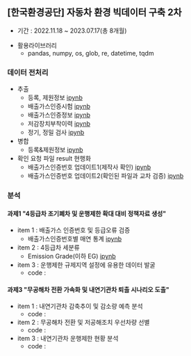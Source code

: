 ## [한국환경공단] 자동차 환경 빅데이터 구축 2차
- 기간 : 2022.11.18 ~ 2023.07.17(총 8개월)
+ 활용라이브러리
  - pandas, numpy, os, glob, re, datetime, tqdm
 
### 데이터 전처리
+ 추출
  - 등록, 제원정보 [ipynb](https://github.com/kbjung/wabotech/blob/main/car_big_data_2/%5B%EC%B6%94%EC%B6%9C%5D%EB%93%B1%EB%A1%9D%EC%A0%95%EB%B3%B4%26%EC%A0%9C%EC%9B%90%EC%A0%95%EB%B3%B4.ipynb)
  - 배출가스인증시험 [ipynb](https://github.com/kbjung/wabotech/blob/main/car_big_data_2/%5B%EC%B6%94%EC%B6%9C%5D%EB%B0%B0%EC%B6%9C%EA%B0%80%EC%8A%A4%EC%9D%B8%EC%A6%9D%EC%8B%9C%ED%97%98.ipynb)
  - 배출가스인증정보 [ipynb](https://github.com/kbjung/wabotech/blob/main/car_big_data_2/%5B%EC%B6%94%EC%B6%9C%5D%EB%B0%B0%EC%B6%9C%EA%B0%80%EC%8A%A4%EC%9D%B8%EC%A6%9D%EC%A0%95%EB%B3%B4.ipynb)
  - 저감장치부착이력 [ipynb](https://github.com/kbjung/wabotech/blob/main/car_big_data_2/%5B%EC%B6%94%EC%B6%9C%5D%EC%A0%80%EA%B0%90%EC%9E%A5%EC%B9%98%EB%B6%80%EC%B0%A9%EC%9D%B4%EB%A0%A5.ipynb)
  - 정기, 정밀 검사 [ipynb](https://github.com/kbjung/wabotech/blob/main/car_big_data_2/%5B%EC%B6%94%EC%B6%9C%5D%EC%A0%95%EA%B8%B0%26%EC%A0%95%EB%B0%80%EA%B2%80%EC%82%AC.ipynb)
+ 병합
  - 등록&제원정보 [ipynb](https://github.com/kbjung/wabotech/blob/main/car_big_data_2/%5B%EB%B3%91%ED%95%A9%5D%EB%93%B1%EB%A1%9D%EC%A0%95%EB%B3%B4%26%EC%A0%9C%EC%9B%90%EC%A0%95%EB%B3%B4.ipynb)
+ 확인 요청 파일 result 현행화
  - 배출가스인증번호 업데이트1(제작사 확인) [ipynb](https://github.com/kbjung/wabotech/blob/main/car_big_data_2/%5B%EC%9A%94%EC%B2%AD0%5D%5B%ED%86%B5%EA%B3%84%5D%5BG4%5D%EB%B0%B0%EC%9D%B8%EC%97%85%EB%8E%8301.ipynb)
  - 배출가스인증번호 업데이트2(확인된 파일과 교차 검증) [ipynb](https://github.com/kbjung/wabotech/blob/main/car_big_data_2/%5B%EC%9A%94%EC%B2%AD0%5D%5B%ED%86%B5%EA%B3%84%5D%5BG4%5D%EB%B0%B0%EC%9D%B8%EC%97%85%EB%8E%8302.ipynb)
  
### 분석
#### 과제1 "4등급차 조기폐차 및 운행제한 확대 대비 정책자료 생성"
- item 1 : 배출가스 인증번호 및 등급오류 검증
  - 배출가스인증번호별 매연 통계 [ipynb](https://github.com/kbjung/wabotech/blob/main/car_big_data_2/%5BBD1%5D%5B%ED%86%B5%EA%B3%84%5D%5Bitem1%5D4%EB%93%B1%EA%B8%89_%EA%B2%BD%EC%9C%A0_%EB%B0%B0%EC%9D%B8%EB%B2%88%ED%98%B8%EB%B3%84.ipynb)
- item 2 : 4등급차 세분류
  - Emission Grade(이하 EG) [ipynb](https://github.com/kbjung/wabotech/blob/main/car_big_data_2/%5BBD1%5D%5B%ED%86%B5%EA%B3%84%5D%5Bitem2%5D4%EB%93%B1%EA%B8%89%EC%B0%A8_%EC%84%B8%EB%B6%84%EB%A5%98.ipynb)
- item 3 : 운행제한 규제지역 설정에 유용한 데이터 발굴
  - code : 

#### 과제3 "무공해차 전환 가속화 및 내연기관차 퇴출 시나리오 도출"
- item 1 : 내연기관차 감축추이 및 감소량 예측 분석
  - code : 
- item 2 : 무공해차 전환 및 저공해조치 우선차량 선별
  - code : 
- item 3 : 내연기관차 운행제한 현황 분석
  - code : 
